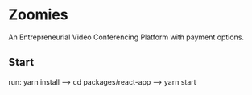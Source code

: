 # Zoomies

An Entrepreneurial Video Conferencing Platform with payment options.

## Start

run: yarn install --> cd packages/react-app --> yarn start
